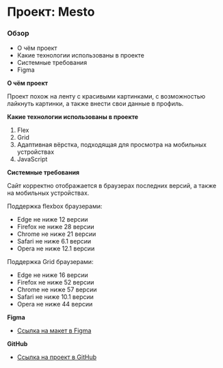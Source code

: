 # Проект: Mesto

### Обзор
* О чём проект
* Какие технологии использованы в проекте
* Системные требования
* Figma

**О чём проект**

Проект похож на ленту с красивыми картинками, с возможностью лайкнуть картинки, а также внести свои данные в профиль.

**Какие технологии использованы в проекте**

1. Flex
2. Grid
3. Адаптивная вёрстка, подходящая для просмотра на мобильных устройствах
4. JavaScript

**Системные требования**

Сайт корректно отображается в браузерах последних версий, а также на мобильных устройствах.

Поддержка flexbox браузерами:
* Edge не ниже 12 версии
* Firefox не ниже 28 версии
* Chrome не ниже 21 версии
* Safari не ниже 6.1 версии
* Opera не ниже 12.1 версии

Поддержка Grid браузерами:
* Edge не ниже 16 версии
* Firefox не ниже 52 версии
* Chrome не ниже 57 версии
* Safari не ниже 10.1 версии
* Opera не ниже 44 версии

**Figma**

* [Ссылка на макет в Figma](https://www.figma.com/file/2cn9N9jSkmxD84oJik7xL7/JavaScript.-Sprint-4?node-id=0%3A1)


**GitHub**
* [Ссылка на проект в GitHub](https://valentinayablochkina.github.io/mesto/index.html)